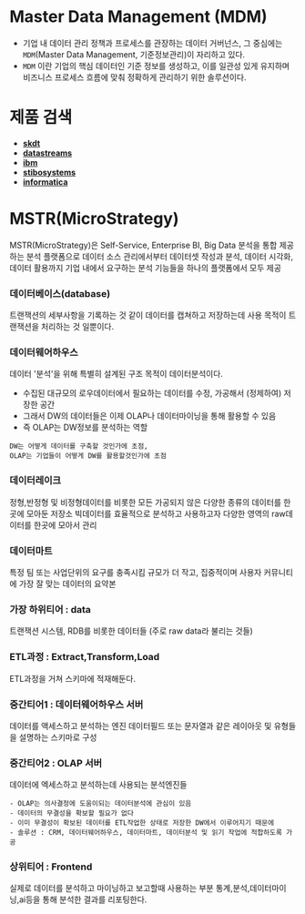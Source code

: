 Master Data Management (MDM)
=====

- 기업 내 데이터 관리 정책과 프로세스를 관장하는 데이터 거버넌스, 그 중심에는 `MDM`(Master Data Management, 기준정보관리)이 자리하고 있다. 
- `MDM` 이란 기업의 핵심 데이터인 기준 정보를 생성하고, 이를 일관성 있게 유지하며 비즈니스 프로세스 흐름에 맞춰 정확하게 관리하기 위한 솔루션이다.

# 제품 검색

- [**skdt**](https://skdt.co.kr/data-mastering/)
- [**datastreams**](http://www.datastreams.co.kr/kor/sub/prd/governance/masterdata.asp)
- [**ibm**](https://www.ibm.com/kr-ko/analytics/master-data-management)
- [**stibosystems**](https://www.stibosystems.com/ko/what-is-master-data-management)
- [**informatica**](https://www.informatica.com/kr/products/master-data-management.html)

MSTR(MicroStrategy)
=====

MSTR(MicroStrategy)은 Self-Service, Enterprise BI, Big Data 분석을 통합 제공하는 분석 플랫폼으로 데이터 소스 관리에서부터 데이터셋 작성과 분석, 데이터 시각화, 데이터 활용까지 기업 내에서 요구하는 분석 기능들을 하나의 플랫폼에서 모두 제공

### 데이터베이스(database)

트랜잭션의 세부사항을 기록하는 것 같이 데이터를 캡쳐하고 저장하는데 사용
목적이 트랜잭션을 처리하는 것 일뿐이다.

### 데이터웨어하우스

데이터 '분석'을 위해 특별히 설계된 구조
목적이 데이터분석이다.

- 수집된 대규모의 로우데이터에서 필요하는 데이터를 수정, 가공해서 (정제하여) 저장한 공간
- 그래서 DW의 데이터들은 이제 OLAP나 데이터마이닝을 통해 활용할 수 있음
- 즉 OLAP는 DW정보를 분석하는 역할

```
DW는 어떻게 데이터를 구축할 것인가에 초점,
OLAP는 기업들이 어떻게 DW를 활용할것인가에 초점
```

### 데이터레이크

정형,반정형 및 비정형데이터를 비롯한 모든 가공되지 않은 다양한 종류의 데이터를 한곳에 모아둔 저장소
빅데이터를 효율적으로 분석하고 사용하고자 다양한 영역의 raw데이터를 한곳에 모아서 관리

### 데이터마트

특정 팀 또는 사업단위의 요구를 충족시킴 
규모가 더 작고, 집중적이며 사용자 커뮤니티에 가장 잘 맞는 데이터의 요약본 

### 가장 하위티어 : data

트랜잭션 시스템, RDB를 비롯한 데이터들 (주로 raw data라 불리는 것들)

### ETL과정 : Extract,Transform,Load 

ETL과정을 거쳐 스키마에 적재해둔다. 

### 중간티어1 : 데이터웨어하우스 서버 

데이터를 액세스하고 분석하는 엔진 
데이터필드 또는 문자열과 같은 레이아웃 및 유형들을 설명하는 스키마로 구성

### 중간티어2 : OLAP 서버

데이터에 엑세스하고 분석하는데 사용되는 분석엔진들 

```
- OLAP는 의사결정에 도움이되는 데이터분석에 관심이 있음
- 데이터의 무결성을 확보할 필요가 없다
- 이미 무결성이 확보된 데이터를 ETL작업한 상태로 저장한 DW에서 이루어지기 때문에
- 솔루션 : CRM, 데이터웨어하우스, 데이터마트, 데이터분석 및 읽기 작업에 적합하도록 가공
```

### 상위티어 : Frontend

실제로 데이터를 분석하고 마이닝하고 보고할때 사용하는 부분 
통계,분석,데이터마이닝,ai등을 통해 분석한 결과를 리포팅한다. 
